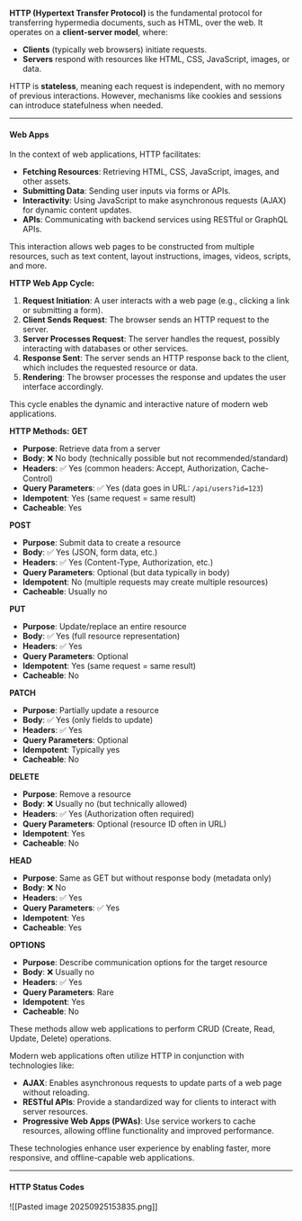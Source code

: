 **HTTP (Hypertext Transfer Protocol)** is the fundamental protocol for transferring hypermedia documents, such as HTML, over the web. It operates on a **client-server model**, where:
- **Clients** (typically web browsers) initiate requests.
- **Servers** respond with resources like HTML, CSS, JavaScript, images, or data.

HTTP is **stateless**, meaning each request is independent, with no memory of previous interactions. However, mechanisms like cookies and sessions can introduce statefulness when needed.


---
#### Web Apps

In the context of web applications, HTTP facilitates:
- **Fetching Resources**: Retrieving HTML, CSS, JavaScript, images, and other assets.
- **Submitting Data**: Sending user inputs via forms or APIs.
- **Interactivity**: Using JavaScript to make asynchronous requests (AJAX) for dynamic content updates.
- **APIs**: Communicating with backend services using RESTful or GraphQL APIs.

This interaction allows web pages to be constructed from multiple resources, such as text content, layout instructions, images, videos, scripts, and more.


**HTTP Web App Cycle:**
1. **Request Initiation**: A user interacts with a web page (e.g., clicking a link or submitting a form).
2. **Client Sends Request**: The browser sends an HTTP request to the server.
3. **Server Processes Request**: The server handles the request, possibly interacting with databases or other services.
4. **Response Sent**: The server sends an HTTP response back to the client, which includes the requested resource or data.
5. **Rendering**: The browser processes the response and updates the user interface accordingly.

This cycle enables the dynamic and interactive nature of modern web applications.


**HTTP Methods:**
**GET**
- **Purpose**: Retrieve data from a server
- **Body**: ❌ No body (technically possible but not recommended/standard)
- **Headers**: ✅ Yes (common headers: Accept, Authorization, Cache-Control)
- **Query Parameters**: ✅ Yes (data goes in URL: `/api/users?id=123`)
- **Idempotent**: Yes (same request = same result)
- **Cacheable**: Yes

**POST**
- **Purpose**: Submit data to create a resource
- **Body**: ✅ Yes (JSON, form data, etc.)
- **Headers**: ✅ Yes (Content-Type, Authorization, etc.)
- **Query Parameters**: Optional (but data typically in body)
- **Idempotent**: No (multiple requests may create multiple resources)
- **Cacheable**: Usually no

**PUT**
- **Purpose**: Update/replace an entire resource
- **Body**: ✅ Yes (full resource representation)
- **Headers**: ✅ Yes
- **Query Parameters**: Optional
- **Idempotent**: Yes (same request = same result)
- **Cacheable**: No

**PATCH**
- **Purpose**: Partially update a resource
- **Body**: ✅ Yes (only fields to update)
- **Headers**: ✅ Yes
- **Query Parameters**: Optional
- **Idempotent**: Typically yes
- **Cacheable**: No

**DELETE**
- **Purpose**: Remove a resource
- **Body**: ❌ Usually no (but technically allowed)
- **Headers**: ✅ Yes (Authorization often required)
- **Query Parameters**: Optional (resource ID often in URL)
- **Idempotent**: Yes
- **Cacheable**: No

**HEAD**
- **Purpose**: Same as GET but without response body (metadata only)
- **Body**: ❌ No
- **Headers**: ✅ Yes
- **Query Parameters**: ✅ Yes
- **Idempotent**: Yes
- **Cacheable**: Yes

**OPTIONS**
- **Purpose**: Describe communication options for the target resource
- **Body**: ❌ Usually no
- **Headers**: ✅ Yes
- **Query Parameters**: Rare
- **Idempotent**: Yes
- **Cacheable**: No

These methods allow web applications to perform CRUD (Create, Read, Update, Delete) operations.


Modern web applications often utilize HTTP in conjunction with technologies like:
- **AJAX**: Enables asynchronous requests to update parts of a web page without reloading.
- **RESTful APIs**: Provide a standardized way for clients to interact with server resources.
- **Progressive Web Apps (PWAs)**: Use service workers to cache resources, allowing offline functionality and improved performance.

These technologies enhance user experience by enabling faster, more responsive, and offline-capable web applications.


---
#### HTTP Status Codes

![[Pasted image 20250925153835.png]]

